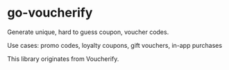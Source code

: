 # go-voucherify

Generate unique, hard to guess coupon, voucher codes.

Use cases: promo codes, loyalty coupons, gift vouchers, in-app purchases

This library originates from Voucherify.
